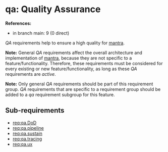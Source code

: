 # qa: Quality Assurance

**References:**

- in branch main: 9 (0 direct)

*QA* requirements help to ensure a high quality for [mantra](https://github.com/mhatzl/mantra).

**Note:** General *QA* requirements affect the overall architecture and implementation of [mantra](https://github.com/mhatzl/mantra), because they are not specific to a feature/functionality.
Therefore, these requirements must be considered for every existing or new feature/functionality, as long as these *QA* requirements are *active*.

**Note:** Only general *QA* requirements should be part of this requirement group. *QA* requirements that are specific to a requirement group should be added to a *qa* requirement subgroup for this feature.

## Sub-requirements

- [req:qa.DoD](5-REQ-qa.DoD#qadod-have-a-definition-of-done-for-requirements)
- [req:qa.pipeline](5-REQ-qa.pipeline#qapipeline-pipeline-to-ensure-a-high-library-quality)
- [req:qa.sustain](5-REQ-qa.sustain#qasustain-consider-sustainability-during-design-and-development)
- [req:qa.tracing](5-REQ-qa.tracing#qatracing-use-requirement-ids-in-mantrahttpsgithubcommhatzlmantra)
- [req:qa.ux](5-REQ-qa.ux#qaux-experience-using-mantra)
